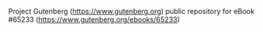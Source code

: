 Project Gutenberg (https://www.gutenberg.org) public repository for
eBook #65233 (https://www.gutenberg.org/ebooks/65233)
